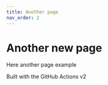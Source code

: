 ```yaml
---
title: Another page
nav_order: 2
---
```


# Another new page

Here another page example

Built with the GitHub Actions v2
